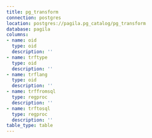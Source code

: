 ```yaml
---
title: pg_transform
connection: postgres
location: postgres://pagila.pg_catalog/pg_transform
database: pagila
columns:
- name: oid
  type: oid
  description: ''
- name: trftype
  type: oid
  description: ''
- name: trflang
  type: oid
  description: ''
- name: trffromsql
  type: regproc
  description: ''
- name: trftosql
  type: regproc
  description: ''
table_type: table
---
```


